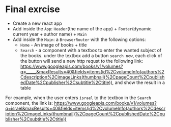 # Final exrcise
* Create a new react app
* Add inside the `App`: `Header`(the name of the app) + `Footer`(dynamic current year + author name) + `Main`
* Add inside the `Main`: a `BrowserRouter` with the following options:
    * `Home` - An image of books + title
    * `Search` - a component with a textbox to enter the wanted subject of the books. under the textbox add a button `search now`, each click of the button will send a new http requst to the following link: https://www.googleapis.com/books/v1/volumes?q=_____&maxResults=40&fields=items(id%2CvolumeInfo(authors%2Cdescription%2CimageLinks(thumbnail)%2CpageCount%2CpublishedDate%2Cpublisher%2Csubtitle%2Ctitle)), and show the result in a table

For example, when the user enters `israel` to the textbox in the `Search` component, the link is: https://www.googleapis.com/books/v1/volumes?q=israel&maxResults=40&fields=items(id%2CvolumeInfo(authors%2Cdescription%2CimageLinks(thumbnail)%2CpageCount%2CpublishedDate%2Cpublisher%2Csubtitle%2Ctitle))